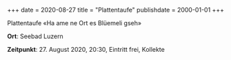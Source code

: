 +++
date = 2020-08-27
title = "Plattentaufe"
publishdate = 2000-01-01
+++

Plattentaufe «Ha ame ne Ort es Blüemeli gseh»

**Ort**: Seebad Luzern 

**Zeitpunkt**: 27. August 2020, 20:30, Eintritt frei, Kollekte
